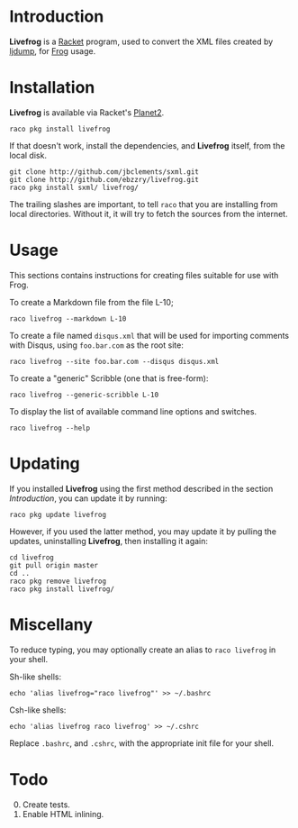 # Introduction

__Livefrog__ is a [Racket](http://racket-lang.org) program, used to
convert the XML files created by
[ljdump](https://github.com/ghewgill/ljdump), for
[Frog](https://github.com/greghendershott/frog/) usage.


# Installation

__Livefrog__ is available via Racket's
[Planet2](http://pkg.racket-lang.org).

```
raco pkg install livefrog
```

If that doesn't work, install the dependencies, and __Livefrog__
itself, from the local disk.

```
git clone http://github.com/jbclements/sxml.git
git clone http://github.com/ebzzry/livefrog.git
raco pkg install sxml/ livefrog/
```

The trailing slashes are important, to tell `raco` that you are
installing from local directories. Without it, it will try to fetch
the sources from the internet.


# Usage

This sections contains instructions for creating files suitable for
use with Frog.

To create a Markdown file from the file L-10;

```
raco livefrog --markdown L-10
```

To create a file named `disqus.xml` that will be used for importing
comments with Disqus, using `foo.bar.com` as the root site:

```
raco livefrog --site foo.bar.com --disqus disqus.xml
```

To create a "generic" Scribble (one that is free-form):

```
raco livefrog --generic-scribble L-10
```

To display the list of available command line options and switches.

```
raco livefrog --help
```


# Updating

If you installed __Livefrog__ using the first method described in the
section *Introduction*, you can update it by running:

```
raco pkg update livefrog
```

However, if you used the latter method, you may update it by pulling
the updates, uninstalling __Livefrog__, then installing it
again:

```
cd livefrog
git pull origin master
cd ..
raco pkg remove livefrog
raco pkg install livefrog/
```


# Miscellany

To reduce typing, you may optionally create an alias to `raco
livefrog` in your shell.

Sh-like shells:
```
echo 'alias livefrog="raco livefrog"' >> ~/.bashrc
```

Csh-like shells:
```
echo 'alias livefrog raco livefrog' >> ~/.cshrc
```

Replace `.bashrc`, and `.cshrc`, with the appropriate init file for
your shell.


# Todo

0. Create tests.
0. Enable HTML inlining.
